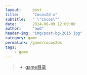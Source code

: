 ```yaml
---
layout:     post
title:      "Cocos2d-x"
subtitle:   " \"cocos\""
date:       2014-06-09 12:00:00
author:     "awd"
header-img: "img/post-bg-2015.jpg"
category: game
permalink: /game/cocos2dx
tags:
    - game
---
```

> - [game目录](/game/)

